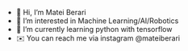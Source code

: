 - 👋 Hi, I’m Matei Berari
- 👀 I’m interested in Machine Learning/AI/Robotics 
- 🌱 I’m currently learning python with tensorflow
- ✉️ You can reach me via instagram @mateiberari

<!---
vraciul52/vraciul52 is a ✨ special ✨ repository because its `README.md` (this file) appears on your GitHub profile.
You can click the Preview link to take a look at your changes.
--->
